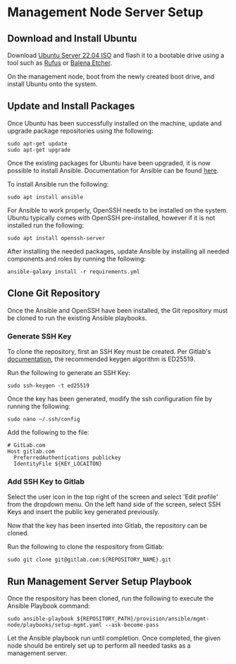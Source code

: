 # Management Node Server Setup

## Download and Install Ubuntu

Download [Ubuntu Server 22.04 ISO](https://ubuntu.com/download/server) and flash it to a bootable drive using a tool such as [Rufus](https://rufus.ie/en/) or [Balena Etcher](https://www.balena.io/etcher/).

On the management node, boot from the newly created boot drive, and install Ubuntu onto the system.

## Update and Install Packages

Once Ubuntu has been successfully installed on the machine, update and upgrade package repositories using the following:

```text
sudo apt-get update
sudo apt-get upgrade
```

Once the existing packages for Ubuntu have been upgraded, it is now possible to install Ansible. Documentation for Ansible can be found [here](https://docs.ansible.com/).

To install Ansible run the following:

```text
sudo apt install ansible
```

For Ansible to work properly, OpenSSH needs to be installed on the system. Ubuntu typically comes with OpenSSH pre-installed, however if it is not installed run the following:

```text
sudo apt install openssh-server
```

After installing the needed packages, update Ansible by installing all needed components and roles by running the following:

```text
ansible-galaxy install -r requirements.yml
```

## Clone Git Repository

Once the Ansible and OpenSSH have been installed, the Git repository must be cloned to run the existing Ansible playbooks.

### Generate SSH Key

To clone the repository, first an SSH Key must be created. Per Gitlab's [documentation](https://docs.gitlab.com/ee/user/ssh.html), the recommended keygen algorithm is ED25519.

Run the following to generate an SSH Key:

```text
sudo ssh-keygen -t ed25519
```

Once the key has been generated, modify the ssh configuration file by running the following:

```text
sudo nano ~/.ssh/config
```

Add the following to the file:

```text
# GitLab.com
Host gitlab.com
  PreferredAuthentications publickey
  IdentityFile ${KEY_LOCAITON}
```

### Add SSH Key to Gitlab

Select the user icon in the top right of the screen and select 'Edit profile' from the dropdown menu. On the left hand side of the screen, select SSH Keys and insert the public key generated previously.

Now that the key has been inserted into Gitlab, the repository can be cloned.

Run the following to clone the respository from Gitlab:

```text
sudo git clone git@gitlab.com:${REPOSITORY_NAME}.git
```

## Run Management Server Setup Playbook

Once the respository has been cloned, run the following to execute the Ansible Playbook command:

```text
sudo ansible-playbook ${REPOSITORY_PATH}/provision/ansible/mgmt-node/playbooks/setup-mgmt.yaml --ask-become-pass
```

Let the Ansible playbook run until completion. Once completed, the given node should be entirely set up to perform all needed tasks as a management server.
